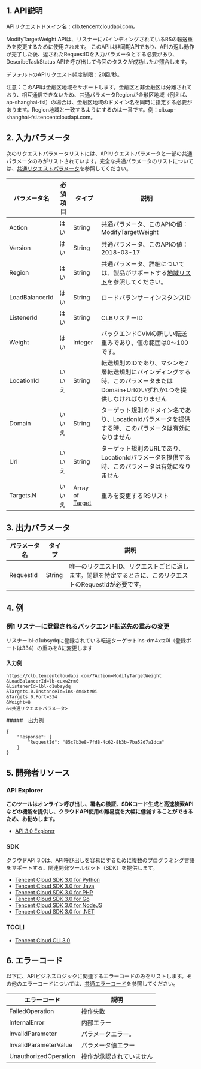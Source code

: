 ## 1. API説明

APIリクエストドメイン名：clb.tencentcloudapi.com。

ModifyTargetWeight APIは、リスナーにバインディングされているRSの転送重みを変更するために使用されます。
このAPIは非同期APIであり、APIの返し動作が完了した後、返されたRequestIDを入力パラメータとする必要があり、DescribeTaskStatus APIを呼び出して今回のタスクが成功したか照合します。

デフォルトのAPIリクエスト頻度制限：20回/秒。

注意：このAPIは金融区地域をサポートします。金融区と非金融区は分離されており、相互通信できないため、共通パラメータRegionが金融区地域（例えば、ap-shanghai-fsi）の場合は、金融区地域のドメイン名を同時に指定する必要があります。Region地域と一致するようにするのは一番です。例：clb.ap-shanghai-fsi.tencentcloudapi.com。



## 2. 入力パラメータ

次のリクエストパラメータリストには、APIリクエストパラメータと一部の共通パラメータのみがリストされています。完全な共通パラメータのリストについては、[共通リクエストパラメータ](/document/api/214/30670)を参照してください。

| パラメータ名 | 必須項目 | タイプ | 説明 |
|---------|---------|---------|---------|
| Action | はい | String | 共通パラメータ、このAPIの値：ModifyTargetWeight |
| Version | はい | String | 共通パラメータ、このAPIの値：2018-03-17 |
| Region | はい | String | 共通パラメータ、詳細については、製品がサポートする[地域リスト](/document/api/214/30670#.E5.9C.B0.E5.9F.9F.E5.88.97.E8.A1.A8)を参照してください。 |
| LoadBalancerId | はい | String | ロードバランサーインスタンスID |
| ListenerId | はい | String | CLBリスナーID |
| Weight | はい | Integer | バックエンドCVMの新しい転送重みであり、値の範囲は0～100です。 |
| LocationId | いいえ | String | 転送規則のIDであり、マシンを7層転送規則にバインディングする時、このパラメータまたはDomain+Urlのいずれか1つを提供しなければなりません |
| Domain | いいえ | String | ターゲット規則のドメイン名であり、LocationIdパラメータを提供する時、このパラメータは有効になりません |
| Url | いいえ | String | ターゲット規則のURLであり、LocationIdパラメータを提供する時、このパラメータは有効になりません |
| Targets.N | いいえ | Array of [Target](/document/api/214/30694#Target) | 重みを変更するRSリスト |

## 3. 出力パラメータ

| パラメータ名 | タイプ | 説明 |
|---------|---------|---------|
| RequestId | String | 唯一のリクエストID、リクエストごとに返します。問題を特定するときに、このリクエストのRequestIdが必要です。|

## 4. 例

### 例1 リスナーに登録されるバックエンド転送先の重みの変更

リスナーlbl-d1ubsydqに登録されている転送ターゲットins-dm4xtz0i（登録ポートは334）の重みを8に変更します

#### 入力例

```
https://clb.tencentcloudapi.com/?Action=ModifyTargetWeight
&LoadBalancerId=lb-cuxw2rm0
&ListenerId=lbl-d1ubsydq
&Targets.0.InstanceId=ins-dm4xtz0i
&Targets.0.Port=334
&Weight=8
&<共通リクエストパラメータ>
```

#####　出力例

```
{
    "Response": {
        "RequestId": "85c7b3e8-7fd8-4c62-8b3b-7ba52d7a1dca"
    }
}
```


## 5. 開発者リソース

### API Explorer

**このツールはオンライン呼び出し、署名の検証、SDKコード生成と高速検索APIなどの機能を提供し、クラウドAPI使用の難易度を大幅に低減することができるため、お勧めします。**

* [API 3.0 Explorer](https://console.cloud.tencent.com/api/explorer?Product=clb&Version=2018-03-17&Action=ModifyTargetWeight)

### SDK

クラウドAPI 3.0は、API呼び出しを容易にするために複数のプログラミング言語をサポートする、関連開発ツールセット（SDK）を提供します。

* [Tencent Cloud SDK 3.0 for Python](https://github.com/TencentCloud/tencentcloud-sdk-python)
* [Tencent Cloud SDK 3.0 for Java](https://github.com/TencentCloud/tencentcloud-sdk-java)
* [Tencent Cloud SDK 3.0 for PHP](https://github.com/TencentCloud/tencentcloud-sdk-php)
* [Tencent Cloud SDK 3.0 for Go](https://github.com/TencentCloud/tencentcloud-sdk-go)
* [Tencent Cloud SDK 3.0 for NodeJS](https://github.com/TencentCloud/tencentcloud-sdk-nodejs)
* [Tencent Cloud SDK 3.0 for .NET](https://github.com/TencentCloud/tencentcloud-sdk-dotnet)

### TCCLI

* [Tencent Cloud CLI 3.0](https://cloud.tencent.com/document/product/440/6176)

## 6. エラーコード

以下に、APIビジネスロジックに関連するエラーコードのみをリストします。その他のエラーコードについては、[共通エラーコード](/document/api/214/30673#.E5.85.AC.E5.85.B1.E9.94.99.E8.AF.AF.E7.A0.81)を参照してください。

| エラーコード | 説明 |
|---------|---------|
| FailedOperation | 操作失敗 |
| InternalError | 内部エラー |
| InvalidParameter | パラメータエラー。 |
| InvalidParameterValue | パラメータ値エラー |
| UnauthorizedOperation | 操作が承認されていません |

